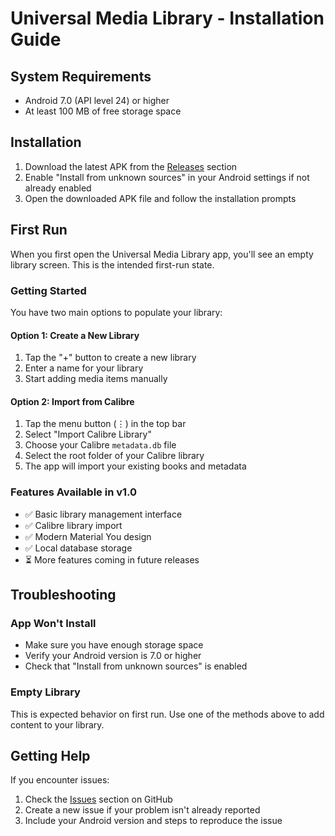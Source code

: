 # Universal Media Library - Installation Guide

## System Requirements

- Android 7.0 (API level 24) or higher
- At least 100 MB of free storage space

## Installation

1. Download the latest APK from the [Releases](https://github.com/Kaleaon/Android-calibre/releases) section
2. Enable "Install from unknown sources" in your Android settings if not already enabled
3. Open the downloaded APK file and follow the installation prompts

## First Run

When you first open the Universal Media Library app, you'll see an empty library screen. This is the intended first-run state.

### Getting Started

You have two main options to populate your library:

#### Option 1: Create a New Library
1. Tap the "+" button to create a new library
2. Enter a name for your library
3. Start adding media items manually

#### Option 2: Import from Calibre
1. Tap the menu button (⋮) in the top bar
2. Select "Import Calibre Library"
3. Choose your Calibre `metadata.db` file
4. Select the root folder of your Calibre library
5. The app will import your existing books and metadata

### Features Available in v1.0

- ✅ Basic library management interface
- ✅ Calibre library import
- ✅ Modern Material You design
- ✅ Local database storage
- ⏳ More features coming in future releases

## Troubleshooting

### App Won't Install
- Make sure you have enough storage space
- Verify your Android version is 7.0 or higher
- Check that "Install from unknown sources" is enabled

### Empty Library
This is expected behavior on first run. Use one of the methods above to add content to your library.

## Getting Help

If you encounter issues:
1. Check the [Issues](https://github.com/Kaleaon/Android-calibre/issues) section on GitHub
2. Create a new issue if your problem isn't already reported
3. Include your Android version and steps to reproduce the issue
